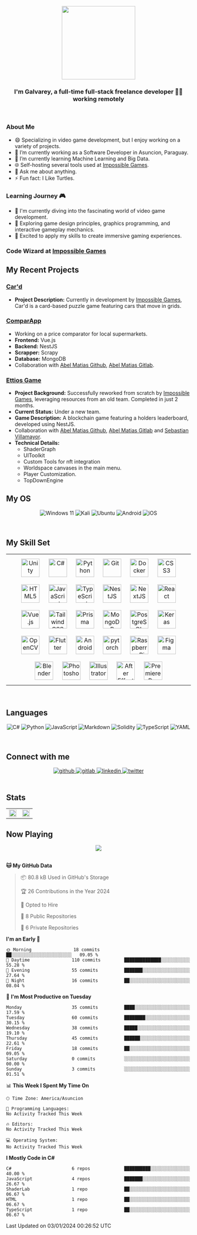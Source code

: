 <div align="center">
<img src="https://avatars.githubusercontent.com/u/61221866" align="center" height="200" width="200"/>
</div>

### <div align="center">I'm Galvarey, a full-time full-stack freelance developer 👨‍💻 working remotely </div>

<br/>  

### About Me

  - 😄 Specializing in video game development, but I enjoy working on a variety of projects.
  - 🔭 I’m currently working as a Software Developer in Asuncion, Paraguay.
  - 🌱 I’m currently learning Machine Learning and Big Data.
  - 🌐 Self-hosting several tools used at [Impossible Games](https://impossiblegames.fun).
  - 💬 Ask me about anything.
  - ⚡ Fun fact: I Like Turtles.


### Learning Journey 🎮

- 🌱 I'm currently diving into the fascinating world of video game development.
- 🎯 Exploring game design principles, graphics programming, and interactive gameplay mechanics.
- 🚀 Excited to apply my skills to create immersive gaming experiences.

###  Code Wizard at [Impossible Games](https://impossiblegames.fun)

  
## My Recent Projects

### [Car'd](#)
- **Project Description:** Currently in development by [Impossible Games](https://impossiblegames.fun), Car'd is a card-based puzzle game featuring cars that move in grids.


### [ComparApp](https://comparar-app-front.vercel.app/)
- Working on a price comparator for local supermarkets.
- **Frontend:** Vue.js
- **Backend:** NestJS
- **Scrapper:** Scrapy
- **Database:** MongoDB
- Collaboration with [Abel Matias Github](https://gitlab.com/abelmatiasf), [Abel Matias Gitlab](https://github.com/afranval).
  
### [Ettios Game](https://game.ettios.io)
- **Project Background:** Successfully reworked from scratch by [Impossible Games](https://impossiblegames.fun), leveraging resources from an old team. Completed in just 2 months.
- **Current Status:** Under a new team.
- **Game Description:** A blockchain game featuring a holders leaderboard, developed using NestJS.
- Collaboration with [Abel Matias Github](https://gitlab.com/abelmatiasf), [Abel Matias Gitlab](https://github.com/afranval) and [Sebastian Villamayor](https://gitlab.com/sebasxlr).
- **Technical Details:**
  - ShaderGraph
  - UIToolkit
  - Custom Tools for nft integration
  - Worldspace canvases in the main menu.
  - Player Customization.
  - TopDownEngine

## My OS

<div align="center">

![Windows 11](https://img.shields.io/badge/Windows%2011-%230079d5.svg?style=for-the-badge&logo=Windows%2011&logoColor=white)
![Kali](https://img.shields.io/badge/Kali-268BEE?style=for-the-badge&logo=kalilinux&logoColor=white)
![Ubuntu](https://img.shields.io/badge/Ubuntu-E95420?style=for-the-badge&logo=ubuntu&logoColor=white)
![Android](https://img.shields.io/badge/Android-3DDC84?style=for-the-badge&logo=android&logoColor=white)
![iOS](https://img.shields.io/badge/iOS-000000?style=for-the-badge&logo=ios&logoColor=white)

</div>

</br>

## My Skill Set  

<table><tr><td valign="top" width="100%">

<div align="center">
<a href="https://unity.com/" target="_blank"><img style="margin: 10px" src="https://profilinator.rishav.dev/skills-assets/unity.png" alt="Unity" height="50" /></a>  
<a href="https://docs.microsoft.com/en-us/dotnet/csharp/" target="_blank"><img style="margin: 10px" src="https://profilinator.rishav.dev/skills-assets/csharp-original.svg" alt="C#" height="50" /></a>  
<a href="https://www.python.org/" target="_blank"><img style="margin: 10px" src="https://profilinator.rishav.dev/skills-assets/python-original.svg" alt="Python" height="50" /></a>  
<a href="https://github.com/" target="_blank"><img style="margin: 10px" src="https://profilinator.rishav.dev/skills-assets/git-scm-icon.svg" alt="Git" height="50" /></a>  
<a href="https://www.docker.com/" target="_blank"><img style="margin: 10px" src="https://profilinator.rishav.dev/skills-assets/docker-original-wordmark.svg" alt="Docker" height="50" /></a>  
<a href="https://www.w3schools.com/css/" target="_blank"><img style="margin: 10px" src="https://profilinator.rishav.dev/skills-assets/css3-original-wordmark.svg" alt="CSS3" height="50" /></a>  
<a href="https://en.wikipedia.org/wiki/HTML5" target="_blank"><img style="margin: 10px" src="https://profilinator.rishav.dev/skills-assets/html5-original-wordmark.svg" alt="HTML5" height="50" /></a>  
<a href="https://www.javascript.com/" target="_blank"><img style="margin: 10px" src="https://profilinator.rishav.dev/skills-assets/javascript-original.svg" alt="JavaScript" height="50" /></a>  
<a href="https://www.typescriptlang.org/" target="_blank"><img style="margin: 10px" src="https://profilinator.rishav.dev/skills-assets/typescript-original.svg" alt="TypeScript" height="50" /></a>  
<a href="https://nestjs.com/" target="_blank"><img style="margin: 10px" src="https://profilinator.rishav.dev/skills-assets/nestjs.svg" alt="NestJS" height="50" /></a>  
<a href="https://nextjs.org/" target="_blank"><img style="margin: 10px" src="https://profilinator.rishav.dev/skills-assets/nextjs.png" alt="NextJS" height="50" /></a>  
<a href="https://reactjs.org/" target="_blank"><img style="margin: 10px" src="https://profilinator.rishav.dev/skills-assets/react-original-wordmark.svg" alt="React" height="50" /></a>  
<a href="https://vuejs.org/" target="_blank"><img style="margin: 10px" src="https://profilinator.rishav.dev/skills-assets/vuejs-original-wordmark.svg" alt="Vue.js" height="50" /></a>  
<a href="https://www.tailwindcss.com/" target="_blank"><img style="margin: 10px" src="https://profilinator.rishav.dev/skills-assets/tailwindcss.svg" alt="Tailwind CSS" height="50" /></a>  
<a href="https://www.prisma.io/" target="_blank"><img style="margin: 10px" src="https://profilinator.rishav.dev/skills-assets/prisma.png" alt="Prisma" height="50" /></a>  
<a href="https://www.mongodb.com/" target="_blank"><img style="margin: 10px" src="https://profilinator.rishav.dev/skills-assets/mongodb-original-wordmark.svg" alt="MongoDB" height="50" /></a>  
<a href="https://www.postgresql.org/" target="_blank"><img style="margin: 10px" src="https://profilinator.rishav.dev/skills-assets/postgresql-original-wordmark.svg" alt="PostgreSQL" height="50" /></a>  
<a href="https://keras.io/" target="_blank"><img style="margin: 10px" src="https://profilinator.rishav.dev/skills-assets/keras.png" alt="Keras" height="50" /></a>  
<a href="https://opencv.org/" target="_blank"><img style="margin: 10px" src="https://profilinator.rishav.dev/skills-assets/opencv-icon.svg" alt="OpenCV" height="50" /></a>  
<a href="https://flutter.dev/" target="_blank"><img style="margin: 10px" src="https://profilinator.rishav.dev/skills-assets/flutterio-icon.svg" alt="Flutter" height="50" /></a>  
<a href="https://www.android.com/intl/en_in/" target="_blank"><img style="margin: 10px" src="https://profilinator.rishav.dev/skills-assets/android-original-wordmark.svg" alt="Android" height="50" /></a>  
<a href="https://pytorch.org/" target="_blank"><img style="margin: 10px" src="https://profilinator.rishav.dev/skills-assets/pytorch-icon.svg" alt="pytorch" height="50" /></a>  
<a href="https://www.raspberrypi.org/" target="_blank"><img style="margin: 10px" src="https://profilinator.rishav.dev/skills-assets/raspberrypi.png" alt="Raspberry Pi" height="50" /></a>  
<a href="https://www.figma.com/" target="_blank"><img style="margin: 10px" src="https://profilinator.rishav.dev/skills-assets/figma-icon.svg" alt="Figma" height="50" /></a>  
<a href="https://www.blender.org/" target="_blank"><img style="margin: 10px" src="https://profilinator.rishav.dev/skills-assets/blender_community_badge_white.svg" alt="Blender" height="50" /></a>  
<a href="https://www.adobe.com/in/products/photoshop.html" target="_blank"><img style="margin: 10px" src="https://profilinator.rishav.dev/skills-assets/photoshop-plain.svg" alt="Photoshop" height="50" /></a>  
<a href="https://www.adobe.com/in/products/illustrator.html" target="_blank"><img style="margin: 10px" src="https://profilinator.rishav.dev/skills-assets/adobe_illustrator-icon.svg" alt="Illustrator" height="50" /></a> 
<a href="https://www.adobe.com/in/products/aftereffects.html" target="_blank"><img style="margin: 10px" src="https://profilinator.rishav.dev/skills-assets/aftereffects.png" alt="After Effects" height="50" /></a>  
<a href="https://www.adobe.com/in/products/premiere.html" target="_blank"><img style="margin: 10px" src="https://profilinator.rishav.dev/skills-assets/adobepremierepro.png" alt="Premiere Pro" height="50" /></a>
</div>

</td></tr></table>  

<br/>  

## Languages

<div align="center">
    
![C#](https://img.shields.io/badge/c%23-%23239120.svg?style=for-the-badge&logo=csharp&logoColor=white)
![Python](https://img.shields.io/badge/python-3670A0?style=for-the-badge&logo=python&logoColor=ffdd54)
![JavaScript](https://img.shields.io/badge/javascript-%23323330.svg?style=for-the-badge&logo=javascript&logoColor=%23F7DF1E)
![Markdown](https://img.shields.io/badge/markdown-%23000000.svg?style=for-the-badge&logo=markdown&logoColor=white)
![Solidity](https://img.shields.io/badge/Solidity-%23363636.svg?style=for-the-badge&logo=solidity&logoColor=white)
![TypeScript](https://img.shields.io/badge/typescript-%23007ACC.svg?style=for-the-badge&logo=typescript&logoColor=white)
![YAML](https://img.shields.io/badge/yaml-%23ffffff.svg?style=for-the-badge&logo=yaml&logoColor=151515)

</div>

<br/>

## Connect with me

<div align="center">

<a href="https://github.com/GalvareyPoco" target="_blank">
<img src=https://img.shields.io/badge/github-%2324292e.svg?&style=for-the-badge&logo=github&logoColor=white alt=github style="margin-bottom: 5px;" />
</a>
<a href="https://gitlab.com/GalvareyPoco" target="_blank">
<img src=https://img.shields.io/badge/gitlab-330F63.svg?&style=for-the-badge&logo=gitlab&logoColor=white alt=gitlab style="margin-bottom: 5px;" />
</a>
<a href="https://linkedin.com/in/GalvareyPoco" target="_blank">
<img src=https://img.shields.io/badge/linkedin-%231E77B5.svg?&style=for-the-badge&logo=linkedin&logoColor=white alt=linkedin style="margin-bottom: 5px;" />
</a>
<a href="https://twitter.com/GalvareyPoco" target="_blank">
<img src=https://img.shields.io/badge/twitter-%2300acee.svg?&style=for-the-badge&logo=twitter&logoColor=white alt=twitter style="margin-bottom: 5px;" />
</a>

</div>

<br/>  

## Stats

<table><tr><td valign="middle" width="50%">

<img src="https://gitlab-readme-stats-tawny.vercel.app/api?username=GalvareyPoco&show_icons=true&theme=dark&count_private=true" style="width: 100%" align="center" />

</td><td valign="middle" width="50%">

<img src="https://github-readme-stats-phi-cyan-62.vercel.app/api?username=GalvareyPoco&show_icons=true&count_private=true&count_private=true&theme=dark&combine_remote_and_public=true&hide=stars" style="width: 100%" align="center"/>
<br/>

</td></tr></table>  

## Now Playing

<div align="center"><img src="https://spotify-github-profile.vercel.app/api/view?uid=guillermoraalv&cover_image=true&theme=default&show_offline=false&background_color=121212&interchange=false&bar_color_cover=true" />
</div>

<br/>  

<!--START_SECTION:waka-->
**🐱 My GitHub Data** 

> 📦 80.8 kB Used in GitHub's Storage 
 > 
> 🏆 26 Contributions in the Year 2024
 > 
> 💼 Opted to Hire
 > 
> 📜 8 Public Repositories 
 > 
> 🔑 6 Private Repositories 
 > 
**I'm an Early 🐤** 

```text
🌞 Morning                18 commits          ██░░░░░░░░░░░░░░░░░░░░░░░   09.05 % 
🌆 Daytime                110 commits         ██████████████░░░░░░░░░░░   55.28 % 
🌃 Evening                55 commits          ███████░░░░░░░░░░░░░░░░░░   27.64 % 
🌙 Night                  16 commits          ██░░░░░░░░░░░░░░░░░░░░░░░   08.04 % 
```
📅 **I'm Most Productive on Tuesday** 

```text
Monday                   35 commits          ████░░░░░░░░░░░░░░░░░░░░░   17.59 % 
Tuesday                  60 commits          ████████░░░░░░░░░░░░░░░░░   30.15 % 
Wednesday                38 commits          █████░░░░░░░░░░░░░░░░░░░░   19.10 % 
Thursday                 45 commits          ██████░░░░░░░░░░░░░░░░░░░   22.61 % 
Friday                   18 commits          ██░░░░░░░░░░░░░░░░░░░░░░░   09.05 % 
Saturday                 0 commits           ░░░░░░░░░░░░░░░░░░░░░░░░░   00.00 % 
Sunday                   3 commits           ░░░░░░░░░░░░░░░░░░░░░░░░░   01.51 % 
```


📊 **This Week I Spent My Time On** 

```text
🕑︎ Time Zone: America/Asuncion

💬 Programming Languages: 
No Activity Tracked This Week

🔥 Editors: 
No Activity Tracked This Week

💻 Operating System: 
No Activity Tracked This Week
```

**I Mostly Code in C#** 

```text
C#                       6 repos             ██████████░░░░░░░░░░░░░░░   40.00 % 
JavaScript               4 repos             ███████░░░░░░░░░░░░░░░░░░   26.67 % 
ShaderLab                1 repo              ██░░░░░░░░░░░░░░░░░░░░░░░   06.67 % 
HTML                     1 repo              ██░░░░░░░░░░░░░░░░░░░░░░░   06.67 % 
TypeScript               1 repo              ██░░░░░░░░░░░░░░░░░░░░░░░   06.67 % 
```




 Last Updated on 03/01/2024 00:26:52 UTC
<!--END_SECTION:waka-->
